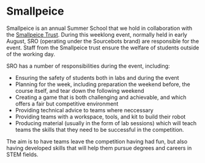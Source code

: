 # Smallpeice

Smallpeice is an annual Summer School that we hold in collaboration with the [Smallpeice Trust](https://www.smallpeicetrust.org.uk/). During this weeklong event, normally held in early August, SRO (operating under the Sourcebots brand) are responsible for the event. Staff from the Smallpeice trust ensure the welfare of students outside of the working day.

SRO has a number of responsibilities during the event, including:

- Ensuring the safety of students both in labs and during the event
- Planning for the week, including preparation the weekend before, the course itself, and tear down the following weekend
- Creating a game that is both challenging and achievable, and which offers a fair but competitive environment
- Providing technical advice to teams where neccessary
- Providing teams with a workspace, tools, and kit to build their robot
- Producing material (usually in the form of lab sessions) which will teach teams the skills that they need to be successful in the competition.

The aim is to have teams leave the competition having had fun, but also having developed skills that will help them pursue degrees and careers in STEM fields.
